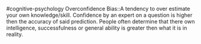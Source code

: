  #cognitive-psychology 
Overconfidence Bias::A tendency to over estimate your own knowledge/skill. Confidence by an expert on a question is higher then the accuracy of said prediction. People often determine that there own intelligence, successfulness or general ability is greater then what it is in reality.
<!--SR:!2024-04-09,3,250-->